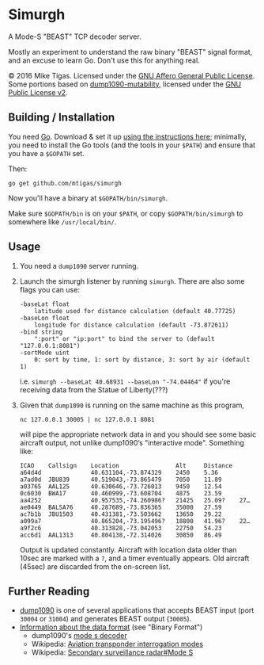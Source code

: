 # Simurgh

A Mode-S "BEAST" TCP decoder server.

Mostly an experiment to understand the raw binary "BEAST" signal format,
and an excuse to learn Go. Don't use this for anything real.

© 2016 Mike Tigas. Licensed under the [GNU Affero General Public License](LICENSE). Some portions based on [dump1090-mutability](https://github.com/mutability/dump1090), licensed under the [GNU Public License v2](https://github.com/mutability/dump1090/blob/master/LICENSE).

## Building / Installation

You need [Go](https://golang.org/). Download & set it up [using the instructions here](https://golang.org/doc/install);
minimally, you need to install the Go tools (and the tools in your `$PATH`)
and ensure that you have a `$GOPATH` set.

Then:

```
go get github.com/mtigas/simurgh
```

Now you'll have a binary at `$GOPATH/bin/simurgh`.

Make sure `$GOPATH/bin` is on your `$PATH`, or copy `$GOPATH/bin/simurgh` to
somewhere like `/usr/local/bin/`.

## Usage

1. You need a `dump1090` server running.

2. Launch the simurgh listener by running `simurgh`. There are also some flags
   you can use:

   ```
   -baseLat float
       latitude used for distance calculation (default 40.77725)
   -baseLon float
       longitude for distance calculation (default -73.872611)
   -bind string
       ":port" or "ip:port" to bind the server to (default "127.0.0.1:8081")
   -sortMode uint
       0: sort by time, 1: sort by distance, 3: sort by air (default 1)
   ```

   i.e. `simurgh --baseLat 40.68931 --baseLon "-74.04464"` if you're
   receiving data from the Statue of Liberty(???)

3. Given that `dump1090` is running on the same machine as this program,

   ```
   nc 127.0.0.1 30005 | nc 127.0.0.1 8081
   ```

   will pipe the appropriate network data in and you should see some basic
   aircraft output, not unlike dump1090’s "interactive mode". Something like:

   ```
   ICAO    Callsign    Location                Alt     Distance
   a64d4d              40.631104,-73.874329    2450    5.36
   a7ad0d  JBU839      40.519043,-73.865479    7050    11.89
   a03765  AAL125      40.630646,-73.726013    9450    12.54
   0c6030  BWA17       40.460999,-73.608704    4875    23.59
   aa4252              40.957535,-74.260986?   21425   25.09?    27…
   ae0449  BALSA76     40.287689,-73.836365    35000   27.59
   ac7b1b  JBU1503     40.431381,-73.503662    13650   29.22
   a099a7              40.865204,-73.195496?   18800   41.96?    22…
   a9f2c6              40.313828,-73.042053    22750   54.23
   acc6d1  AAL1313     40.804138,-72.314026    30850   86.49
   ```

   Output is updated constantly. Aircraft with location data older than 10sec
   are marked with a `?`, and a timer eventually appears. Old aircraft (45sec)
   are discarded from the on-screen list.

## Further Reading

* [dump1090](https://github.com/mutability/dump1090) is one of several applications that accepts BEAST input (port `30004` or `31004`) and generates BEAST output (`30005`).
* [Information about the data format](http://wiki.modesbeast.com/Mode-S_Beast:Data_Output_Formats) (see "Binary Format")
  * dump1090's [mode s decoder](https://github.com/mutability/dump1090/blob/master/mode_s.c)
  * Wikipedia: [Aviation transponder interrogation modes](https://en.wikipedia.org/wiki/Aviation_transponder_interrogation_modes)
  * Wikipedia: [Secondary surveillance radar#Mode S](https://en.wikipedia.org/wiki/Secondary_surveillance_radar#Mode_S)
